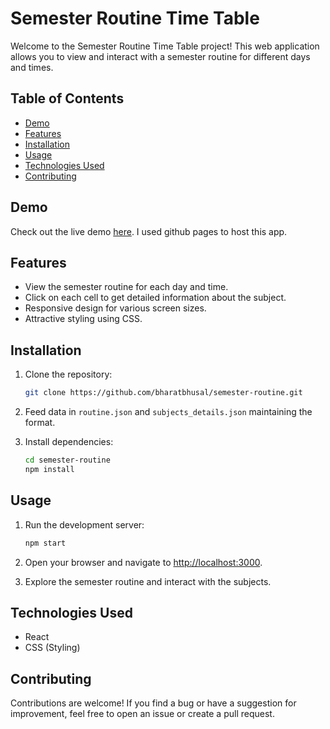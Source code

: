 # Semester Routine Time Table

Welcome to the Semester Routine Time Table project! This web application allows you to view and interact with a semester routine for different days and times.

## Table of Contents

- [Demo](#demo)
- [Features](#features)
- [Installation](#installation)
- [Usage](#usage)
- [Technologies Used](#technologies-used)
- [Contributing](#contributing)

## Demo

Check out the live demo [here](https://semester-routine.vercel.app). I used github pages to host this app. 
## Features

- View the semester routine for each day and time.
- Click on each cell to get detailed information about the subject.
- Responsive design for various screen sizes.
- Attractive styling using CSS.

## Installation

1. Clone the repository:

   ```bash
   git clone https://github.com/bharatbhusal/semester-routine.git
   ```
2. Feed data in `routine.json` and `subjects_details.json` maintaining the format.
3. Install dependencies:

   ```bash
   cd semester-routine
   npm install
   ```

## Usage

1. Run the development server:

   ```bash
   npm start
   ```

2. Open your browser and navigate to [http://localhost:3000](http://localhost:3000).

3. Explore the semester routine and interact with the subjects.

## Technologies Used

- React
- CSS (Styling)

## Contributing

Contributions are welcome! If you find a bug or have a suggestion for improvement, feel free to open an issue or create a pull request.
